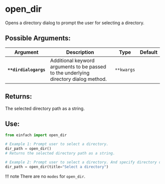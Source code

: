 # open_dir

Opens a directory dialog to prompt the user for selecting a directory.

## Possible Arguments:

| Argument | Description | Type | Default |
| --- | --- | --- | --- |
| **`**dirdialogargs`** | Additional keyword arguments to be passed to the underlying directory dialog method. | `**kwargs` |  |

## Returns:

The selected directory path as a string.

## Use:
```python
from einfach import open_dir

# Example 1: Prompt user to select a directory.
dir_path = open_dir()
# Returns the selected directory path as a string.

# Example 2: Prompt user to select a directory. And specify directory dialog options.
dir_path = open_dir(title="Select a directory")
```

!!! note
    There are no `modes` for `open_dir`.